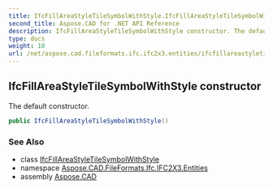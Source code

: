```yaml
---
title: IfcFillAreaStyleTileSymbolWithStyle.IfcFillAreaStyleTileSymbolWithStyle
second_title: Aspose.CAD for .NET API Reference
description: IfcFillAreaStyleTileSymbolWithStyle constructor. The default constructor
type: docs
weight: 10
url: /net/aspose.cad.fileformats.ifc.ifc2x3.entities/ifcfillareastyletilesymbolwithstyle/ifcfillareastyletilesymbolwithstyle/
---
```

## IfcFillAreaStyleTileSymbolWithStyle constructor

The default constructor.

```csharp
public IfcFillAreaStyleTileSymbolWithStyle()
```

### See Also

* class [IfcFillAreaStyleTileSymbolWithStyle](../)
* namespace [Aspose.CAD.FileFormats.Ifc.IFC2X3.Entities](../../ifcfillareastyletilesymbolwithstyle/)
* assembly [Aspose.CAD](../../../)


